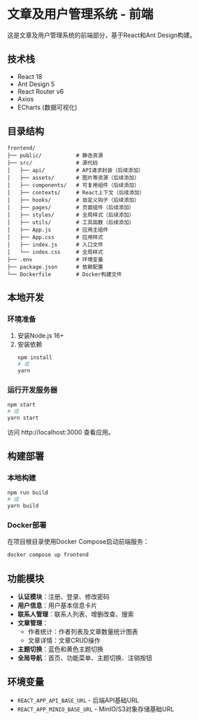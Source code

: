 # 文章及用户管理系统 - 前端

这是文章及用户管理系统的前端部分，基于React和Ant Design构建。

## 技术栈

- React 18
- Ant Design 5
- React Router v6
- Axios
- ECharts (数据可视化)

## 目录结构

```
frontend/
├── public/           # 静态资源
├── src/              # 源代码
│   ├── api/          # API请求封装（后续添加）
│   ├── assets/       # 图片等资源（后续添加）
│   ├── components/   # 可复用组件（后续添加）
│   ├── contexts/     # React上下文（后续添加）
│   ├── hooks/        # 自定义钩子（后续添加）
│   ├── pages/        # 页面组件（后续添加）
│   ├── styles/       # 全局样式（后续添加）
│   ├── utils/        # 工具函数（后续添加）
│   ├── App.js        # 应用主组件
│   ├── App.css       # 应用样式
│   ├── index.js      # 入口文件
│   └── index.css     # 全局样式
├── .env              # 环境变量
├── package.json      # 依赖配置
└── Dockerfile        # Docker构建文件
```

## 本地开发

### 环境准备

1. 安装Node.js 16+
2. 安装依赖
   ```bash
   npm install
   # 或
   yarn
   ```

### 运行开发服务器

```bash
npm start
# 或
yarn start
```

访问 http://localhost:3000 查看应用。

## 构建部署

### 本地构建
```bash
npm run build
# 或
yarn build
```

### Docker部署

在项目根目录使用Docker Compose启动前端服务：

```bash
docker compose up frontend
```

## 功能模块

- **认证模块**：注册、登录、修改密码
- **用户信息**：用户基本信息卡片
- **联系人管理**：联系人列表、增删改查、搜索
- **文章管理**：
  - 作者统计：作者列表及文章数量统计图表
  - 文章详情：文章CRUD操作
- **主题切换**：蓝色和黄色主题切换
- **全局导航**：首页、功能菜单、主题切换、注销按钮

## 环境变量

- `REACT_APP_API_BASE_URL` - 后端API基础URL
- `REACT_APP_MINIO_BASE_URL` - MinIO/S3对象存储基础URL
